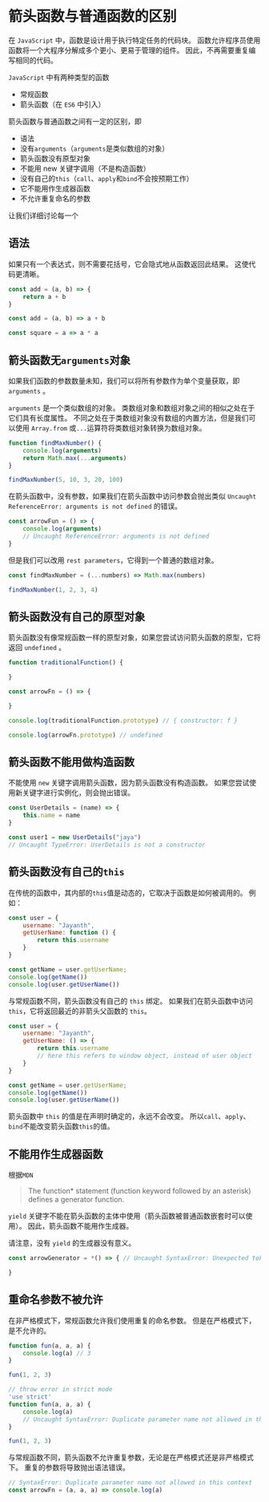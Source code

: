 # 箭头函数与普通函数的区别

在 `JavaScript` 中，函数是设计用于执行特定任务的代码块。 函数允许程序员使用函数将一个大程序分解成多个更小、更易于管理的组件。 因此，不再需要重复编写相同的代码。

`JavaScript` 中有两种类型的函数

* 常规函数
* 箭头函数（在 `ES6` 中引入）

箭头函数与普通函数之间有一定的区别，即

* 语法
* 没有`arguments`（`arguments`是类似数组的对象）
* 箭头函数没有原型对象
* 不能用 new 关键字调用（不是构造函数）
* 没有自己的`this`（`call`、`apply`和`bind`不会按预期工作）
* 它不能用作生成器函数
* 不允许重复命名的参数

让我们详细讨论每一个

## 语法
如果只有一个表达式，则不需要花括号，它会隐式地从函数返回此结果。 这使代码更清晰。

```JavaScript
const add = (a, b) => {
    return a + b
}

const add = (a, b) => a + b

const square = a => a * a
```

## 箭头函数无`arguments`对象
如果我们函数的参数数量未知，我们可以将所有参数作为单个变量获取，即 `arguments` 。

`arguments` 是一个类似数组的对象。 类数组对象和数组对象之间的相似之处在于它们具有长度属性。 不同之处在于类数组对象没有数组的内置方法，但是我们可以使用 `Array.from` 或`...`运算符将类数组对象转换为数组对象。

```JavaScript
function findMaxNumber() {
    console.log(arguments)
    return Math.max(...arguments)
}

findMaxNumber(5, 10, 3, 20, 100)
```

在箭头函数中，没有参数，如果我们在箭头函数中访问参数会抛出类似 `Uncaught ReferenceError: arguments is not defined` 的错误。

```JavaScript
const arrowFun = () => {
    console.log(arguments)
    // Uncaught ReferenceError: arguments is not defined
}
```

但是我们可以改用 `rest parameters`，它得到一个普通的数组对象。

```JavaScript
const findMaxNumber = (...numbers) => Math.max(numbers)

findMaxNumber(1, 2, 3, 4)
```

## 箭头函数没有自己的原型对象
箭头函数没有像常规函数一样的原型对象，如果您尝试访问箭头函数的原型，它将返回 `undefined` 。

```JavaScript
function traditionalFunction() {

}

const arrowFn = () => {

}

console.log(traditionalFunction.prototype) // { constructor: f }

console.log(arrowFn.prototype) // undefined
```

## 箭头函数不能用做构造函数
不能使用 `new` 关键字调用箭头函数，因为箭头函数没有构造函数。 如果您尝试使用新关键字进行实例化，则会抛出错误。

```JavaScript
const UserDetails = (name) => {
    this.name = name
}

const user1 = new UserDetails("jaya")
// Uncaught TypeError: UserDetails is not a constructor
```

## 箭头函数没有自己的`this`
在传统的函数中，其内部的`this`值是动态的，它取决于函数是如何被调用的。 例如：
```JavaScript
const user = {
    username: "Jayanth",
    getUserName: function () {
        return this.username
    }
}

const getName = user.getUserName;
console.log(getName())
console.log(user.getUserName())
```
与常规函数不同，箭头函数没有自己的 `this` 绑定。 如果我们在箭头函数中访问 `this`，它将返回最近的非箭头父函数的 `this`。

```JavaScript
const user = {
    username: "Jayanth",
    getUserName: () => {
        return this.username
        // here this refers to window object, instead of user object
    }
}

const getName = user.getUserName;
console.log(getName())
console.log(user.getUserName())
```
箭头函数中 `this` 的值是在声明时确定的，永远不会改变。 所以`call`、`apply`、`bind`不能改变箭头函数`this`的值。

## 不能用作生成器函数
根据`MDN`

>The function* statement (function keyword followed by an asterisk) defines a generator function.

`yield` 关键字不能在箭头函数的主体中使用（箭头函数被普通函数嵌套时可以使用）。 因此，箭头函数不能用作生成器。

请注意，没有 `yield` 的生成器没有意义。

```JavaScript
const arrowGenerator = *() => { // Uncaught SyntaxError: Unexpected token '*'

}
```

## 重命名参数不被允许
在非严格模式下，常规函数允许我们使用重复的命名参数。 但是在严格模式下，是不允许的。

```JavaScript
function fun(a, a, a) {
    console.log(a) // 3
}

fun(1, 2, 3)

// throw error in strict mode
'use strict'
function fun(a, a, a) {
    console.log(a)
    // Uncaught SyntaxError: Duplicate parameter name not allowed in this context
}

fun(1, 2, 3)
```

与常规函数不同，箭头函数不允许重复参数，无论是在严格模式还是非严格模式下。 重复的参数将导致抛出语法错误。

```JavaScript
// SyntaxError: Duplicate parameter name not allowed in this context
const arrowFn = (a, a, a) => console.log(a)
```